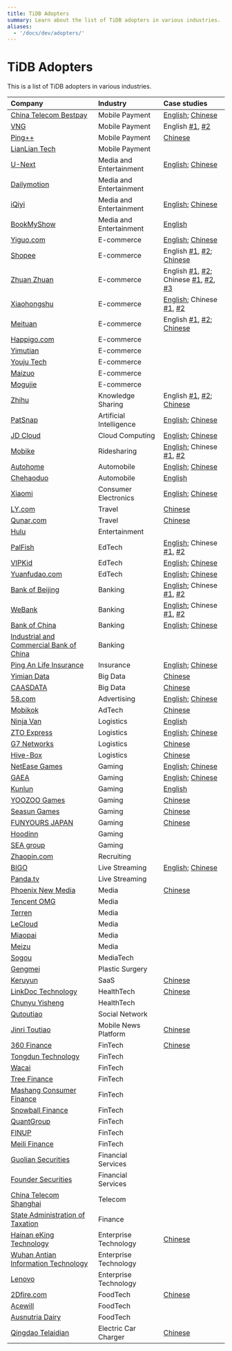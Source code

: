 ```yaml
---
title: TiDB Adopters
summary: Learn about the list of TiDB adopters in various industries.
aliases:
  - '/docs/dev/adopters/'
---
```


# TiDB Adopters

This is a list of TiDB adopters in various industries.

| Company                                                                                                          | Industry                | Case studies                                                                                                                                                                                                                                                                                                                                                              |
|:---------------------------------------------------------------------------------------------------------------- |:----------------------- |:------------------------------------------------------------------------------------------------------------------------------------------------------------------------------------------------------------------------------------------------------------------------------------------------------------------------------------------------------------------------- |
| [China Telecom Bestpay](https://www.crunchbase.com/organization/orange-finance)                                  | Mobile Payment          | [English](https://pingcap.com/case-studies/how-we-process-data-five-times-more-efficiently-using-a-scale-out-mysql-alternative/); [Chinese](https://pingcap.com/cases-cn/user-case-bestpay/)                                                                                                                                                                              |
| [VNG](https://en.wikipedia.org/wiki/VNG_Corporation)                                                             | Mobile Payment          | English [#1](https://pingcap.com/case-studies/tidb-at-zalopay-infrastructure-lesson-learned/), [#2](https://pingcap.com/case-studies/zalopay-using-a-scale-out-mysql-alternative-to-serve-millions-of-users)                                                                                                                                                              |
| [Ping++](https://www.crunchbase.com/organization/ping-5)                                                         | Mobile Payment          | [Chinese](https://pingcap.com/cases-cn/user-case-ping++/)                                                                                                                                                                                                                                                                                                                 |
| [LianLian Tech](https://www.crunchbase.com/organization/lianlian-pay)                                            | Mobile Payment          |                                                                                                                                                                                                                                                                                                                                                                           |
| [U-Next](https://www.crunchbase.com/organization/u-next)                                                         | Media and Entertainment | [English](https://pingcap.com/case-studies/running-a-scale-out-database-on-arm-as-mysql-alternative/); [Chinese](https://pingcap.com/cases-cn/user-case-unext/)                                                                                                                                                                                                           |
| [Dailymotion](https://en.wikipedia.org/wiki/Dailymotion)                                                         | Media and Entertainment |                                                                                                                                                                                                                                                                                                                                                                           |
| [iQiyi](https://en.wikipedia.org/wiki/IQiyi)                                                                     | Media and Entertainment | [English](https://pingcap.com/case-studies/tidb-in-iqiyi/); [Chinese](https://pingcap.com/cases-cn/user-case-iqiyi/)                                                                                                                                                                                                                                                      |
| [BookMyShow](https://www.crunchbase.com/organization/bookmyshow)                                                 | Media and Entertainment | [English](https://pingcap.com/case-studies/tidb-in-bookmyshow/)                                                                                                                                                                                                                                                                                                           |
| [Yiguo.com](https://www.crunchbase.com/organization/shanghai-yiguo-electron-business)                            | E-commerce              | [English](https://www.datanami.com/2018/02/22/hybrid-database-capturing-perishable-insights-yiguo/); [Chinese](https://pingcap.com/cases-cn/user-case-yiguo)                                                                                                                                                                                                              |
| [Shopee](https://en.wikipedia.org/wiki/Shopee)                                                                   | E-commerce              | English [#1](https://pingcap.com/case-studies/tidb-in-shopee/), [#2](https://pingcap.com/case-studies/choosing-right-database-for-your-applications); [Chinese](https://pingcap.com/cases-cn/user-case-shopee/)                                                                                                                                                           |
| [Zhuan Zhuan](https://www.crunchbase.com/organization/zhuan-zhuan)                                               | E-commerce              | English [#1](https://pingcap.com/case-studies/tidb-in-zhuanzhuan/), [#2](https://pingcap.com/case-studies/scale-out-database-powers-china-letgo-with-reduced-maintenance-costs); Chinese [#1](https://pingcap.com/cases-cn/user-case-zhuanzhuan/), [#2](https://pingcap.com/cases-cn/user-case-zhuanzhuan-2/), [#3](https://pingcap.com/cases-cn/user-case-zhuanzhuan-3/) |
| [Xiaohongshu](https://en.wikipedia.org/wiki/Xiaohongshu)                                                         | E-commerce              | [English](https://pingcap.com/case-studies/how-we-use-a-scale-out-htap-database-for-real-time-analytics-and-complex-queries); Chinese [#1](https://pingcap.com/cases-cn/user-case-xiaohongshu/), [#2](https://pingcap.com/cases-cn/user-case-xiaohongshu-2/)                                                                                                              |
| [Meituan](https://www.crunchbase.com/organization/meituan)                                                       | E-commerce              | English [#1](https://pingcap.com/case-studies/migrating-from-mysql-to-a-scale-out-database-to-serve-our-290-million-monthly-users), [#2](https://pingcap.com/case-studies/how-we-use-a-mysql-alternative-to-avoid-sharding-and-provide-strong-consistency); [Chinese](https://pingcap.com/cases-cn/user-case-meituan/)                                                    |
| [Happigo.com](https://www.crunchbase.com/organization/happigo-com)                                               | E-commerce              |                                                                                                                                                                                                                                                                                                                                                                           |
| [Yimutian](https://www.crunchbase.com/organization/yimutian)                                                     | E-commerce              |                                                                                                                                                                                                                                                                                                                                                                           |
| [Youju Tech](https://nn.yjyz.com/)                                                                               | E-commerce              |                                                                                                                                                                                                                                                                                                                                                                           |
| [Maizuo](https://www.crunchbase.com/organization/maizhuo)                                                        | E-commerce              |                                                                                                                                                                                                                                                                                                                                                                           |
| [Mogujie](https://www.crunchbase.com/organization/mogujie)                                                       | E-commerce              |                                                                                                                                                                                                                                                                                                                                                                           |
| [Zhihu](https://en.wikipedia.org/wiki/Zhihu)                                                                     | Knowledge Sharing       | English [#1](https://pingcap.com/case-studies/lesson-learned-from-queries-over-1.3-trillion-rows-of-data-within-milliseconds-of-response-time-at-zhihu/), [#2](https://pingcap.com/case-studies/horizontally-scaling-hive-metastore-database-by-migrating-from-mysql-to-tidb); [Chinese](https://pingcap.com/cases-cn/user-case-zhihu/)                                   |
| [PatSnap](https://www.crunchbase.com/organization/patsnap)                                                       | Artificial Intelligence | [English](https://pingcap.com/case-studies/why-we-chose-a-scale-out-data-warehouse-for-real-time-analytics); [Chinese](https://pingcap.com/cases-cn/user-case-zhihuiya/)                                                                                                                                                                                                  |
| [JD Cloud](https://www.crunchbase.com/organization/jd-cloud)                                                     | Cloud Computing         | [English](https://pingcap.com/case-studies/lesson-learned-from-40-k-qps-and-20-billion-rows-of-data-in-a-single-scale-out-cluster/); [Chinese](https://pingcap.com/cases-cn/user-case-jingdongyun/)                                                                                                                                                                       |
| [Mobike](https://en.wikipedia.org/wiki/Mobike)                                                                   | Ridesharing             | [English](https://pingcap.com/case-studies/tidb-in-mobike); Chinese [#1](https://pingcap.com/cases-cn/user-case-mobike/), [#2](https://pingcap.com/cases-cn/user-case-mobike-2/)                                                                                                                                                                                          |
| [Autohome](https://www.crunchbase.com/organization/autohome)                                                     | Automobile              | [English](https://pingcap.com/case-studies/reduce-real-time-query-latency-from-0.5s-to-0.01s-with-scale-out-htap-database); [Chinese](https://pingcap.com/cases-cn/user-case-qichezhijia/)                                                                                                                                                                                |
| [Chehaoduo](https://www.crunchbase.com/organization/guazi-com)                                                   | Automobile              | [English](https://pingcap.com/case-studies/top-car-trading-platform-chooses-scale-out-database-as-mysql-alternative)                                                                                                                                                                                                                                                      |
| [Xiaomi](https://en.wikipedia.org/wiki/Xiaomi)                                                                   | Consumer Electronics    | [English](https://pingcap.com/case-studies/tidb-in-xiaomi); [Chinese](https://pingcap.com/cases-cn/user-case-xiaomi/)                                                                                                                                                                                                                                                     |
| [LY.com](https://www.crunchbase.com/organization/ly-com)                                                         | Travel                  | [Chinese](https://pingcap.com/cases-cn/user-case-tongcheng/)                                                                                                                                                                                                                                                                                                              |
| [Qunar.com](https://www.crunchbase.com/organization/qunar-com)                                                   | Travel                  | [Chinese](https://pingcap.com/cases-cn/user-case-qunar/)                                                                                                                                                                                                                                                                                                                  |
| [Hulu](https://www.hulu.com)                                                                                     | Entertainment           |                                                                                                                                                                                                                                                                                                                                                                           |
| [PalFish](https://www.crunchbase.com/organization/palfish)                                                       | EdTech                  | [English](https://pingcap.com/case-studies/embracing-newsql-why-we-chose-tidb-over-mongodb-and-mysql); Chinese [#1](https://pingcap.com/cases-cn/user-case-banyu-2/), [#2](https://pingcap.com/cases-cn/user-case-banyu/)                                                                                                                                                 |
| [VIPKid](https://www.crunchbase.com/organization/vipkid)                                                         | EdTech                  | [English](https://pingcap.com/case-studies/why-we-chose-a-distributed-sql-database-to-complement-mysql); [Chinese](https://pingcap.com/cases-cn/user-case-vipkid/)                                                                                                                                                                                                        |
| [Yuanfudao.com](https://www.crunchbase.com/organization/yuanfudao)                                               | EdTech                  | [English](https://pingcap.com/blog/2017-08-08-tidbforyuanfudao/); [Chinese](https://pingcap.com/cases-cn/user-case-yuanfudao/)                                                                                                                                                                                                                                            |
| [Bank of Beijing](https://en.wikipedia.org/wiki/Bank_of_Beijing)                                                 | Banking                 | [English](https://pingcap.com/case-studies/how-we-use-a-distributed-database-to-achieve-horizontal-scaling-without-downtime); Chinese [#1](https://pingcap.com/cases-cn/user-case-beijing-bank/), [#2](https://pingcap.com/cases-cn/user-case-beijing-bank-2/)                                                                                                            |
| [WeBank](https://en.wikipedia.org/wiki/WeBank_(China))                                                           | Banking                 | [English](https://pingcap.com/case-studies/how-we-reduced-batch-processing-time-by-58-percent-with-a-scale-out-mysql-alternative/); Chinese [#1](https://pingcap.com/cases-cn/user-case-webank/), [#2](https://pingcap.com/cases-cn/user-case-webank-2/)                                                                                                                  |
| [Bank of China](https://en.wikipedia.org/wiki/Bank_of_China)                                                     | Banking                 | [English](https://pingcap.com/case-studies/how-bank-of-china-uses-a-scale-out-database-to-support-zabbix-monitoring-at-scale); [Chinese](https://pingcap.com/cases-cn/user-case-bank-of-china/)                                                                                                                                                                           |
| [Industrial and Commercial Bank of China](https://en.wikipedia.org/wiki/Industrial_and_Commercial_Bank_of_China) | Banking                 |                                                                                                                                                                                                                                                                                                                                                                           |
| [Ping An Life Insurance](https://www.bloomberg.com/profile/company/OPAHWZ:CH)                                    | Insurance               | [English](https://pingcap.com/case-studies/how-chinas-insurance-giant-improved-agile-application-performance-with-a-newsql-database); [Chinese](https://pingcap.com/cases-cn/user-case-pingan/)                                                                                                                                                                           |
| [Yimian Data](https://www.crunchbase.com/organization/yimian-data)                                               | Big Data                | [Chinese](https://pingcap.com/cases-cn/user-case-yimian)                                                                                                                                                                                                                                                                                                                  |
| [CAASDATA](https://www.caasdata.com/)                                                                            | Big Data                | [Chinese](https://pingcap.com/cases-cn/user-case-kasi/)                                                                                                                                                                                                                                                                                                                   |
| [58.com](https://www.crunchbase.com/organization/58-com)                                                         | Advertising             | [English](https://pingcap.com/case-studies/no-sharding-no-etl-use-scale-out-mysql-alternative-to-store-160-tb-of-data); [Chinese](https://pingcap.com/cases-cn/user-case-58/)                                                                                                                                                                                             |
| [Mobikok](https://www.linkedin.com/company/shenzhen-keke-network-technology-co.-ltd./)                           | AdTech                  | [Chinese](https://pingcap.com/cases-cn/user-case-mobikok/)                                                                                                                                                                                                                                                                                                                |
| [Ninja Van](https://www.crunchbase.com/organization/ninja-van-2)                                                 | Logistics               | [English](https://pingcap.com/case-studies/choose-a-mysql-alternative-over-vitess-and-crdb-to-scale-out-our-databases-on-k8s)                                                                                                                                                                                                                                             |
| [ZTO Express](https://www.crunchbase.com/organization/zto-express)                                               | Logistics               | [English](https://pingcap.com/case-studies/why-we-migrated-from-exadata-to-a-scale-out-htap-database-for-near-real-time-analytics); [Chinese](https://pingcap.com/cases-cn/user-case-zto-express/)                                                                                                                                                                        |
| [G7 Networks](https://www.crunchbase.com/organization/g7)                                                        | Logistics               | [Chinese](https://pingcap.com/cases-cn/user-case-g7/)                                                                                                                                                                                                                                                                                                                     |
| [Hive-Box](http://www.fcbox.com/en/pc/index.html#/)                                                              | Logistics               | [Chinese](https://pingcap.com/cases-cn/user-case-fengchao/)                                                                                                                                                                                                                                                                                                               |
| [NetEase Games](https://www.linkedin.com/company/netease-games)                                                  | Gaming                  | [English](https://pingcap.com/case-studies/why-we-chose-tidb-over-other-mysql-based-and-newsql-storage-solutions); [Chinese](https://pingcap.com/cases-cn/user-case-wangyihuyu/)                                                                                                                                                                                          |
| [GAEA](http://www.gaea.com/en/)                                                                                  | Gaming                  | [English](https://pingcap.com/case-studies/2017-05-22-Comparison-between-MySQL-and-TiDB-with-tens-of-millions-of-data-per-day); [Chinese](https://pingcap.com/cases-cn/user-case-gaea-ad/)                                                                                                                                                                                |
| [Kunlun](https://www.crunchbase.com/organization/kunlun)                                                         | Gaming                  | [English](https://pingcap.com/case-studies/empowering-your-gaming-application-with-a-scale-out-newsql-database)                                                                                                                                                                                                                                                           |
| [YOOZOO Games](https://www.crunchbase.com/organization/yoozoo-games)                                             | Gaming                  | [Chinese](https://pingcap.com/cases-cn/user-case-youzu/)                                                                                                                                                                                                                                                                                                                  |
| [Seasun Games](https://www.crunchbase.com/organization/seasun)                                                   | Gaming                  | [Chinese](https://pingcap.com/cases-cn/user-case-xishanju/)                                                                                                                                                                                                                                                                                                               |
| [FUNYOURS JAPAN](http://company.funyours.co.jp/)                                                                 | Gaming                  | [Chinese](https://pingcap.com/cases-cn/user-case-funyours-japan/)                                                                                                                                                                                                                                                                                                         |
| [Hoodinn](https://www.crunchbase.com/organization/hoodinn)                                                       | Gaming                  |                                                                                                                                                                                                                                                                                                                                                                           |
| [SEA group](https://sea-group.org/?lang=en)                                                                      | Gaming                  |                                                                                                                                                                                                                                                                                                                                                                           |
| [Zhaopin.com](https://www.crunchbase.com/organization/zhaopin)                                                   | Recruiting              |                                                                                                                                                                                                                                                                                                                                                                           |
| [BIGO](https://www.crunchbase.com/organization/bigo-technology)                                                  | Live Streaming          | [English](https://pingcap.com/case-studies/why-we-chose-an-htap-database-over-mysql-for-horizontal-scaling-and-complex-queries/); [Chinese](https://pingcap.com/cases-cn/user-case-bigo/)                                                                                                                                                                                 |
| [Panda.tv](https://www.crunchbase.com/organization/panda-tv)                                                     | Live Streaming          |                                                                                                                                                                                                                                                                                                                                                                           |
| [Phoenix New Media](https://www.crunchbase.com/organization/phoenix-new-media)                                   | Media                   | [Chinese](https://pingcap.com/cases-cn/user-case-ifeng/)                                                                                                                                                                                                                                                                                                                  |
| [Tencent OMG](https://en.wikipedia.org/wiki/Tencent)                                                             | Media                   |                                                                                                                                                                                                                                                                                                                                                                           |
| [Terren](https://www.crunchbase.com/organization/terren)                                                         | Media                   |                                                                                                                                                                                                                                                                                                                                                                           |
| [LeCloud](https://www.crunchbase.com/organization/letv-2)                                                        | Media                   |                                                                                                                                                                                                                                                                                                                                                                           |
| [Miaopai](https://en.wikipedia.org/wiki/Miaopai)                                                                 | Media                   |                                                                                                                                                                                                                                                                                                                                                                           |
| [Meizu](https://en.wikipedia.org/wiki/Meizu)                                                                     | Media                   |                                                                                                                                                                                                                                                                                                                                                                           |
| [Sogou](https://en.wikipedia.org/wiki/Sogou)                                                                     | MediaTech               |                                                                                                                                                                                                                                                                                                                                                                           |
| [Gengmei](https://www.crunchbase.com/organization/gengmei)                                                       | Plastic Surgery         |                                                                                                                                                                                                                                                                                                                                                                           |
| [Keruyun](https://www.crunchbase.com/organization/keruyun-technology-beijing-co-ltd)                             | SaaS                    | [Chinese](https://pingcap.com/cases-cn/user-case-keruyun/)                                                                                                                                                                                                                                                                                                                |
| [LinkDoc Technology](https://www.crunchbase.com/organization/linkdoc-technology)                                 | HealthTech              | [Chinese](https://pingcap.com/cases-cn/user-case-linkdoc/)                                                                                                                                                                                                                                                                                                                |
| [Chunyu Yisheng](https://www.crunchbase.com/organization/chunyu)                                                 | HealthTech              |                                                                                                                                                                                                                                                                                                                                                                           |
| [Qutoutiao](https://www.crunchbase.com/organization/qutoutiao)                                                   | Social Network          |                                                                                                                                                                                                                                                                                                                                                                           |
| [Jinri Toutiao](https://en.wikipedia.org/wiki/Toutiao)                                                           | Mobile News Platform    | [Chinese](https://pingcap.com/cases-cn/user-case-toutiao/)                                                                                                                                                                                                                                                                                                                |
| [360 Finance](https://www.crunchbase.com/organization/360-finance)                                               | FinTech                 | [Chinese](https://pingcap.com/cases-cn/user-case-360/)                                                                                                                                                                                                                                                                                                                    |
| [Tongdun Technology](https://www.crunchbase.com/organization/tongdun-technology)                                 | FinTech                 |                                                                                                                                                                                                                                                                                                                                                                           |
| [Wacai](https://www.crunchbase.com/organization/wacai)                                                           | FinTech                 |                                                                                                                                                                                                                                                                                                                                                                           |
| [Tree Finance](https://www.facebook.com/treefinancegroup/)                                                       | FinTech                 |                                                                                                                                                                                                                                                                                                                                                                           |
| [Mashang Consumer Finance](https://www.crunchbase.com/organization/ms-finance)                                   | FinTech                 |                                                                                                                                                                                                                                                                                                                                                                           |
| [Snowball Finance](https://www.crunchbase.com/organization/snowball-finance)                                     | FinTech                 |                                                                                                                                                                                                                                                                                                                                                                           |
| [QuantGroup](https://www.crunchbase.com/organization/quantgroup)                                                 | FinTech                 |                                                                                                                                                                                                                                                                                                                                                                           |
| [FINUP](https://www.crunchbase.com/organization/finup)                                                           | FinTech                 |                                                                                                                                                                                                                                                                                                                                                                           |
| [Meili Finance](https://www.crunchbase.com/organization/meili-jinrong)                                           | FinTech                 |                                                                                                                                                                                                                                                                                                                                                                           |
| [Guolian Securities](https://www.crunchbase.com/organization/guolian-securities)                                 | Financial Services      |                                                                                                                                                                                                                                                                                                                                                                           |
| [Founder Securities](https://www.crunchbase.com/organization/keruyun-technology-beijing-co-ltd)                  | Financial Services      |                                                                                                                                                                                                                                                                                                                                                                           |
| [China Telecom Shanghai](http://www.189.cn/sh/)                                                                  | Telecom                 |                                                                                                                                                                                                                                                                                                                                                                           |
| [State Administration of Taxation](https://en.wikipedia.org/wiki/State_Administration_of_Taxation)               | Finance                 |                                                                                                                                                                                                                                                                                                                                                                           |
| [Hainan eKing Technology](https://www.crunchbase.com/organization/hainan-eking-technology)                       | Enterprise Technology   | [Chinese](https://pingcap.com/cases-cn/user-case-ekingtech/)                                                                                                                                                                                                                                                                                                              |
| [Wuhan Antian Information Technology](https://www.avlsec.com/)                                                   | Enterprise Technology   |                                                                                                                                                                                                                                                                                                                                                                           |
| [Lenovo](https://en.wikipedia.org/wiki/Lenovo)                                                                   | Enterprise Technology   |                                                                                                                                                                                                                                                                                                                                                                           |
| [2Dfire.com](http://www.2dfire.com/)                                                                             | FoodTech                | [Chinese](https://pingcap.com/cases-cn/user-case-erweihuo/)                                                                                                                                                                                                                                                                                                               |
| [Acewill](https://www.crunchbase.com/organization/acewill)                                                       | FoodTech                |                                                                                                                                                                                                                                                                                                                                                                           |
| [Ausnutria Dairy](https://www.crunchbase.com/organization/ausnutria-dairy)                                       | FoodTech                |                                                                                                                                                                                                                                                                                                                                                                           |
| [Qingdao Telaidian](https://www.teld.cn/)                                                                        | Electric Car Charger    | [Chinese](https://pingcap.com/cases-cn/user-case-telaidian/)                                                                                                                                                                                                                                                                                                              |
